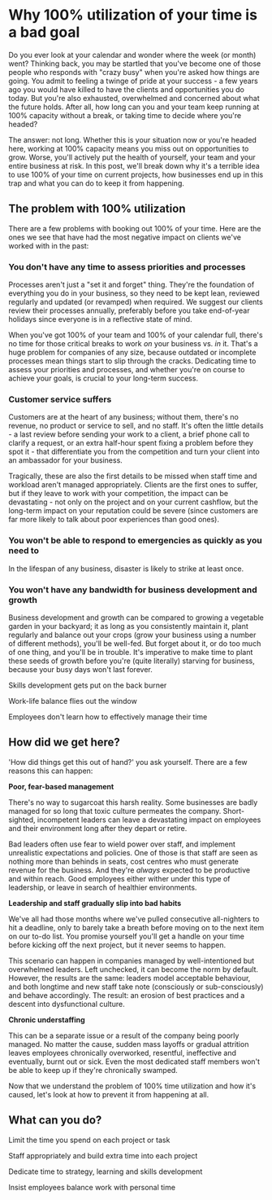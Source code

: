 # Why 100% utilization of your time is a bad goal 

Do you ever look at your calendar and wonder where the week (or month) went? Thinking back, you may be startled that you've become one of those people who responds with "crazy busy" when you're asked how things are going. You admit to feeling a twinge of pride at your success - a few years ago you would have killed to have the clients and opportunities you do today. But you're also exhausted, overwhelmed and concerned about what the future holds. After all, how long can you and your team keep running at 100% capacity without a break, or taking time to decide where you're headed? 

The answer: not long. Whether this is your situation now or you're headed here, working at 100% capacity means you miss out on opportunities to grow. Worse, you'll actively put the health of yourself, your team and your entire business at risk. In this post, we'll break down why it's a terrible idea to use 100% of your time on current projects, how businesses end up in this trap and what you can do to keep it from happening.

## The problem with 100% utilization

There are a few problems with booking out 100% of your time. Here are the ones we see that have had the most negative impact on clients we've worked with in the past:

### You don't have any time to assess priorities and processes 

Processes aren't just a "set it and forget" thing. They're the foundation of everything you do in your business, so they need to be kept lean, reviewed regularly and updated (or revamped) when required. We suggest our clients review their processes annually, preferably before you take end-of-year holidays since everyone is in a reflective state of mind. 

When you've got 100% of your team and 100% of your calendar full, there's no time for those critical breaks to work *on* your business vs. *in* it. That's a huge problem for companies of any size, because outdated or incomplete processes mean things start to slip through the cracks. Dedicating time to assess your priorities and processes, and whether you're on course to achieve your goals, is crucial to your long-term success.

### Customer service suffers 

Customers are at the heart of any business; without them, there's no revenue, no product or service to sell, and no staff. It's often the little details - a last review before sending your work to a client, a brief phone call to clarify a request, or an extra half-hour spent fixing a problem before they spot it - that differentiate you from the competition and turn your client into an ambassador for your business. 

Tragically, these are also the first details to be missed when staff time and workload aren't managed appropriately. Clients are the first ones to suffer, but if they leave to work with your competition, the impact can be devastating - not only on the project and on your current cashflow, but the long-term impact on your reputation could be severe  (since customers are far more likely to talk about poor experiences than good ones). 

### You won't be able to respond to emergencies as quickly as you need to 

In the lifespan of any business, disaster is likely to strike at least once.

### You won't have any bandwidth for business development and growth 

Business development and growth can be compared to growing a vegetable garden in your backyard; it as long as you consistently maintain it, plant regularly and balance out your crops (grow your business using a number of different methods), you'll be well-fed. But forget about it, or do too much of one thing, and you'll be in trouble. It's imperative to make time to plant these seeds of growth before you're (quite literally) starving for business, because your busy days won't last forever.

Skills development gets put on the back burner 

Work-life balance flies out the window 

Employees don't learn how to effectively manage their time



## How did we get here?

'How did things get this out of hand?' you ask yourself. There are a few reasons this can happen:

**Poor, fear-based management**

There's no way to sugarcoat this harsh reality. Some businesses are badly managed for so long that toxic culture permeates the company. Short-sighted, incompetent leaders can leave a devastating impact on employees and their environment long after they depart or retire. 

Bad leaders often use fear to wield power over staff, and implement unrealistic expectations and policies. One of those is that staff are seen as nothing more than behinds in seats, cost centres who must generate revenue for the business. And they're *always* expected to be productive and within reach. Good employees either wither under this type of leadership, or leave in search of healthier environments. 

**Leadership and staff gradually slip into bad habits** 

We've all had those months where we've pulled consecutive all-nighters to hit a deadline, only to barely take a breath before moving on to the next item on our to-do list. You promise yourself you'll get a handle on your time before kicking off the next project, but it never seems to happen. 

This scenario can happen in companies managed by well-intentioned but overwhelmed leaders. Left unchecked, it can become the norm by default. However, the results are the same: leaders model acceptable behaviour, and both longtime and new staff take note (consciously or sub-consciously) and behave accordingly. The result: an erosion of best practices and a descent into dysfunctional culture.

**Chronic understaffing**

This can be a separate issue or a result of the company being poorly managed. No matter the cause, sudden mass layoffs or gradual attrition leaves employees chronically overworked, resentful, ineffective and eventually, burnt out or sick. Even the most dedicated staff members won't be able to keep up if they're chronically swamped. 



Now that we understand the problem of 100% time utilization and how it's caused, let's look at how to prevent it from happening at all. 

## What can you do?

Limit the time you spend on each project or task

Staff appropriately and build extra time into each project 

Dedicate time to strategy, learning and skills development

Insist employees balance work with personal time